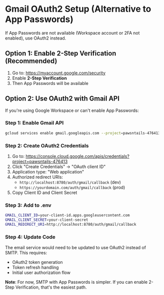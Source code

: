# Gmail OAuth2 Setup (Alternative to App Passwords)

If App Passwords are not available (Workspace account or 2FA not enabled), use OAuth2 instead.

## Option 1: Enable 2-Step Verification (Recommended)

1. Go to: https://myaccount.google.com/security
2. Enable **2-Step Verification**
3. Then App Passwords will be available

## Option 2: Use OAuth2 with Gmail API

If you're using Google Workspace or can't enable App Passwords:

### Step 1: Enable Gmail API

```bash
gcloud services enable gmail.googleapis.com --project=pawsntails-476413
```

### Step 2: Create OAuth2 Credentials

1. Go to: https://console.cloud.google.com/apis/credentials?project=pawsntails-476413
2. Click "Create Credentials" → "OAuth client ID"
3. Application type: "Web application"
4. Authorized redirect URIs:
   - `http://localhost:8780/auth/gmail/callback` (dev)
   - `https://yourdomain.com/auth/gmail/callback` (prod)
5. Copy Client ID and Client Secret

### Step 3: Add to .env

```bash
GMAIL_CLIENT_ID=your-client-id.apps.googleusercontent.com
GMAIL_CLIENT_SECRET=your-client-secret
GMAIL_REDIRECT_URI=http://localhost:8780/auth/gmail/callback
```

### Step 4: Update Code

The email service would need to be updated to use OAuth2 instead of SMTP. This requires:
- OAuth2 token generation
- Token refresh handling
- Initial user authorization flow

**Note**: For now, SMTP with App Passwords is simpler. If you can enable 2-Step Verification, that's the easiest path.

